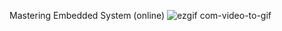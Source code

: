 Mastering Embedded System (online)
![ezgif com-video-to-gif](https://user-images.githubusercontent.com/77577274/233848184-3629148c-d97b-4344-8667-e73235c6ca03.gif)
